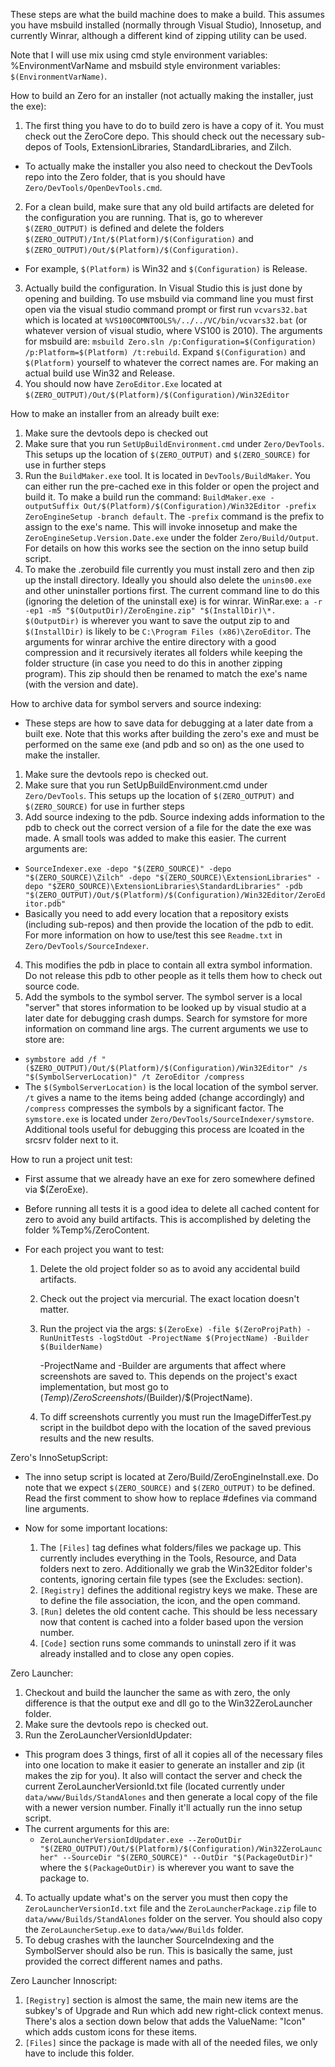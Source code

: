 These steps are what the build machine does to make a build. This assumes you have msbuild installed (normally through Visual Studio), Innosetup, and currently Winrar, although a different kind of zipping utility can be used.

Note that I will use mix using cmd style environment variables: %EnvironmentVarName and msbuild style environment variables: `$(EnvironmentVarName)`.

How to build an Zero for an installer (not actually making the installer, just the exe):

1. The first thing you have to do to build zero is have a copy of it. You  must check out the ZeroCore depo. This should check out the necessary sub-depos of Tools, ExtensionLibraries, StandardLibraries, and Zilch.

  - To actually make the installer you also need to checkout the DevTools repo into the Zero folder, that is you should have `Zero/DevTools/OpenDevTools.cmd`.

2. For a clean build, make sure that any old build artifacts are deleted for the configuration you are running. That is, go to wherever `$(ZERO_OUTPUT)` is defined and delete the folders `$(ZERO_OUTPUT)/Int/$(Platform)/$(Configuration)` and `$(ZERO_OUTPUT)/Out/$(Platform)/$(Configuration)`.

  - For example, `$(Platform)` is Win32 and `$(Configuration)` is Release.

3. Actually build the configuration. In Visual Studio this is just done by opening and building. To use msbuild via command line you must first open via the visual studio command prompt or first run `vcvars32.bat` which is located at `%VS100COMNTOOLS%/../../VC/bin/vcvars32.bat` (or whatever version of visual studio, where VS100 is 2010). The arguments for msbuild are: `msbuild Zero.sln /p:Configuration=$(Configuration) /p:Platform=$(Platform) /t:rebuild`. Expand `$(Configuration)` and `$(Platform)` yourself to whatever the correct names are. For making an actual build use Win32 and Release.
4. You should now have `ZeroEditor.Exe` located at `$(ZERO_OUTPUT)/Out/$(Platform)/$(Configuration)/Win32Editor`

How to make an installer from an already built exe:

1. Make sure the devtools depo is checked out
2. Make sure that you run `SetUpBuildEnvironment.cmd` under `Zero/DevTools`. This setups up the location of `$(ZERO_OUTPUT)` and `$(ZERO_SOURCE)` for use in further steps
3. Run the `BuildMaker.exe` tool. It is located in `DevTools/BuildMaker`. You can either run the pre-cached exe in this folder or open the project and build it. To make a build run the command: `BuildMaker.exe -outputSuffix Out/$(Platform)/$(Configuration)/Win32Editor -prefix ZeroEngineSetup -branch default`. The `-prefix` command is the prefix to assign to the exe's name. This will invoke innosetup and make the `ZeroEngineSetup.Version.Date.exe` under the folder `Zero/Build/Output`. For details on how this works see the section on the inno setup build script.
4. To make the .zerobuild file currently you must install zero and then zip up the install directory. Ideally you should also delete the `unins00.exe` and other uninstaller portions first. The current command line to do this (ignoring the deletion of the uninstall exe) is for winrar. WinRar.exe: `a -r -ep1 -m5 "$(OutputDir)/ZeroEngine.zip" "$(InstallDir)\*. $(OutputDir)` is wherever you want to save the output zip to and `$(InstallDir)` is likely to be `C:\Program Files (x86)\ZeroEditor`. The arguments for winrar archive the entire directory with a good compression and it recursively iterates all folders while keeping the folder structure (in case you need to do this in another zipping program). This zip should then be renamed to match the exe's name (with the version and date).

How to archive data for symbol servers and source indexing:

- These steps are how to save data for debugging at a later date from a built exe. Note that this works after building the zero's exe and must be performed on the same exe (and pdb and so on) as the one used to make the installer.

1. Make sure the devtools repo is checked out.
2. Make sure that you run SetUpBuildEnvironment.cmd under `Zero/DevTools`. This setups up the location of `$(ZERO_OUTPUT)` and `$(ZERO_SOURCE)` for use in further steps
3. Add source indexing to the pdb. Source indexing adds information to the pdb to check out the correct version of a file for the date the exe was made. A small tools was added to make this easier. The current arguments are:

  - `SourceIndexer.exe -depo "$(ZERO_SOURCE)" -depo "$(ZERO_SOURCE)\Zilch" -depo "$(ZERO_SOURCE)\ExtensionLibraries" -depo "$ZERO_SOURCE)\ExtensionLibraries\StandardLibraries" -pdb "$(ZERO_OUTPUT)/Out/$(Platform)/$(Configuration)/Win32Editor/ZeroEditor.pdb"`
  - Basically you need to add every location that a repository exists (including sub-repos) and then provide the location of the pdb to edit. For more information on how to use/test this see `Readme.txt` in `Zero/DevTools/SourceIndexer`.

4. This modifies the pdb in place to contain all extra symbol information. Do not release this pdb to other people as it tells them how to check out source code.
5. Add the symbols to the symbol server. The symbol server is a local "server" that stores information to be looked up by visual studio at a later date for debugging crash dumps. Search for symstore for more information on command line args. The current arguments we use to store are:

  - `symbstore add /f "($ZERO_OUTPUT)/Out/$(Platform)/$(Configuration)/Win32Editor" /s "$(SymbolServerLocation)" /t ZeroEditor /compress`
  - The `$(SymbolServerLocation)` is the local location of the symbol server. `/t` gives a name to the items being added (change accordingly) and `/compress` compresses the symbols by a significant factor. The `symstore.exe` is located under `Zero/DevTools/SourceIndexer/symstore`. Additional tools useful for debugging this process are lcoated in the srcsrv folder next to it.

How to run a project unit test:

- First assume that we already have an exe for zero somewhere defined via $(ZeroExe).
- Before running all tests it is a good idea to delete all cached content for zero to avoid any build artifacts. This is accomplished by deleting the folder %Temp%/ZeroContent.
- For each project you want to test:

  1. Delete the old project folder so as to avoid any accidental build artifacts.
  2. Check out the project via mercurial. The exact location doesn't matter.
  3. Run the project via the args: `$(ZeroExe) -file $(ZeroProjPath) -RunUnitTests -logStdOut -ProjectName $(ProjectName) -Builder $(BuilderName)`

      -ProjectName and -Builder are arguments that affect where screenshots are saved to. This depends on the project's exact implementation, but most go to $(Temp)/ZeroScreenshots/$(Builder)/$(ProjectName).

  4. To diff screenshots currently you must run the ImageDifferTest.py script in the buildbot depo with the location of the saved previous results and the new results.

Zero's InnoSetupScript:
- The inno setup script is located at Zero/Build/ZeroEngineInstall.exe. Do note that we expect `$(ZERO_SOURCE)` and `$(ZERO_OUTPUT)` to be defined. Read the first comment to show how to replace #defines via command line arguments.
- Now for some important locations:

  1. The `[Files]` tag defines what folders/files we package up. This currently includes everything in the Tools, Resource, and Data folders next to zero. Additionally we grab the Win32Editor folder's contents, ignoring certain file types (see the Excludes: section).
  2. `[Registry]` defines the additional registry keys we make. These are to define the file association, the icon, and the open command.
  3. `[Run]` deletes the old content cache. This should be less necessary now that content is cached into a folder based upon the version number.
  4. `[Code]` section runs some commands to uninstall zero if it was already installed and to close any open copies.

Zero Launcher:

1. Checkout and build the launcher the same as with zero, the only difference is that the output exe and dll go to the Win32ZeroLauncher folder.
2. Make sure the devtools repo is checked out.
3. Run the ZeroLauncherVersionIdUpdater:

  - This program does 3 things, first of all it copies all of the necessary files into one location to make it easier to generate an installer and zip (it makes the zip for you). It also will contact the server and check the current ZeroLauncherVersionId.txt file (located currently under `data/www/Builds/StandAlones` and then generate a local copy of the file with a newer version number. Finally it'll actually run the inno setup script.
  - The current arguments for this are:
    - `ZeroLauncherVersionIdUpdater.exe --ZeroOutDir "$(ZERO_OUTPUT)/Out/$(Platform)/$(Configuration)/Win32ZeroLauncher" --SourceDir "$(ZERO_SOURCE)" --OutDir "$(PackageOutDir)"` where the `$(PackageOutDir)` is wherever you want to save the package to.

4. To actually update what's on the server you must then copy the `ZeroLauncherVersionId.txt` file and the `ZeroLauncherPackage.zip` file to `data/www/Builds/StandAlones` folder on the server. You should also copy the `ZeroLauncherSetup.exe` to `data/www/Builds` folder.
5. To debug crashes with the launcher SourceIndexing and the SymbolServer should also be run. This is basically the same, just provided the correct different names and paths.

Zero Launcher Innoscript:

1. `[Registry]` section is almost the same, the main new items are the subkey's of Upgrade and Run which add new right-click context menus. There's alos a section down below that adds the ValueName: "Icon" which adds custom icons for these items.
2. `[Files]` since the package is made with all of the needed files, we only have to include this folder.
 

 